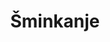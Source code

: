 ---
title: Šminkanje
vrsta:
  - vrstaUsluge: Šminkanje
    cenaUsluge: 30 KM
  - vrstaUsluge: Šminkanje + jednokratne trepavice
    cenaUsluge: 40 KM
  - vrstaUsluge: Lijepljenje jednokratnih trepavica
    cenaUsluge: 5 KM
---